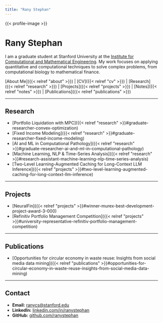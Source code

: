 ```yaml
---
title: "Rany Stephan"
---
```


{{< profile-image >}}

# Rany Stephan

I am a graduate student at Stanford University at the [Institute for Computational and Mathematical Engineering](https://icme.stanford.edu/). My work focuses on applying quantitative and computational techniques to solve complex problems, from computational biology to mathematical finance. 

[About Me]({{< relref "about" >}}) | [CV]({{< relref "cv" >}}) | [Research]({{< relref "research" >}}) | [Projects]({{< relref "projects" >}}) | [Notes]({{< relref "notes" >}}) | [Publications]({{< relref "publications" >}})

---

## Research


*   [Portfolio Liquidation with MPC]({{< relref "research" >}}#graduate-researcher-convex-optimization)
*   [Fixed Income Modeling]({{< relref "research" >}}#graduate-researcher-fixed-income-modeling)
*   [AI and ML in Computational Pathology]({{< relref "research" >}}#graduate-researcher-ai-and-ml-in-computational-pathology)
*   [Machine Learning, NLP & Time-Series Analysis]({{< relref "research" >}}#research-assistant-machine-learning-nlp-time-series-analysis)
*   [Two-Level Learning-Augmented Caching for Long-Context LLM Inference]({{< relref "projects" >}}#two-level-learning-augmented-caching-for-long-context-llm-inference)

---

## Projects


*   [NeuralFin]({{< relref "projects" >}}#winner-murex-best-development-project-award-3-000)
*   [Refinitiv Portfolio Management Competition]({{< relref "projects" >}}#university-representative-refinitiv-portfolio-management-competition)

---

## Publications

*   [Opportunities for circular economy in waste reuse: Insights from social media data mining]({{< relref "publications" >}}#opportunities-for-circular-economy-in-waste-reuse-insights-from-social-media-data-mining)

---

## Contact

*   **Email:** [ranycs@stanford.edu](mailto:ranycs@stanford.edu)
*   **LinkedIn:** [linkedin.com/in/ranystephan](https://www.linkedin.com/in/ranystephan)
*   **GitHub:** [github.com/ranystephan](https://github.com/ranystephan)
